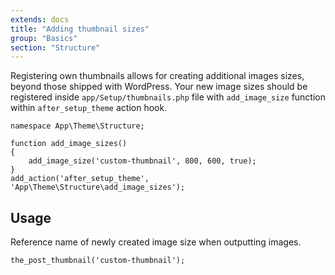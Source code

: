```yaml
---
extends: docs
title: "Adding thumbnail sizes"
group: "Basics"
section: "Structure"
---
```


Registering own thumbnails allows for creating additional images sizes, beyond those shipped with WordPress. Your new image sizes should be registered inside `app/Setup/thumbnails.php` file with `add_image_size` function within `after_setup_theme` action hook.

<pre class="pre"><code class="language-php">namespace App\Theme\Structure;

function add_image_sizes()
{
    add_image_size('custom-thumbnail', 800, 600, true);
}
add_action('after_setup_theme', 'App\Theme\Structure\add_image_sizes');</code></pre>

## Usage

Reference name of newly created image size when outputting images.

<pre class="pre"><code class="language-php">the_post_thumbnail('custom-thumbnail');</code></pre>
